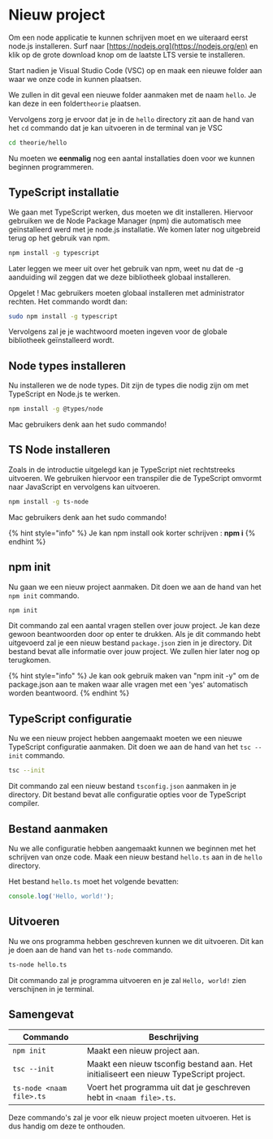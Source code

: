 # Nieuw project

Om een node applicatie te kunnen schrijven moet en we uiteraard eerst node.js installeren. Surf naar [https://nodejs.org](https://nodejs.org/en) en klik op de grote download knop om de laatste LTS versie te installeren.

Start nadien je Visual Studio Code (VSC) op en maak een nieuwe folder aan waar we onze code in kunnen plaatsen.

We zullen in dit geval een nieuwe folder aanmaken met de naam `hello`. Je kan deze in een folder`theorie` plaatsen.

Vervolgens zorg je ervoor dat je in de `hello` directory zit aan de hand van het `cd` commando dat je kan uitvoeren in de terminal van je VSC

```bash
cd theorie/hello
```

Nu moeten we **eenmalig** nog een aantal installaties doen voor we kunnen beginnen programmeren.

## TypeScript installatie

We gaan met TypeScript werken, dus moeten we dit installeren. Hiervoor gebruiken we de Node Package Manager (npm) die automatisch mee geïnstalleerd werd met je node.js installatie. We komen later nog uitgebreid terug op het gebruik van npm.

```bash
npm install -g typescript
```

Later leggen we meer uit over het gebruik van npm, weet nu dat de -g aanduiding wil zeggen dat we deze bibliotheek globaal installeren.

Opgelet ! Mac gebruikers moeten globaal installeren met administrator rechten. Het commando wordt dan:

```bash
sudo npm install -g typescript
```

Vervolgens zal je je wachtwoord moeten ingeven voor de globale bibliotheek geïnstalleerd wordt.

## Node types installeren

Nu installeren we de node types. Dit zijn de types die nodig zijn om met TypeScript en Node.js te werken.

```bash
npm install -g @types/node
```

Mac gebruikers denk aan het sudo commando!

## TS Node installeren

Zoals in de introductie uitgelegd kan je TypeScript niet rechtstreeks uitvoeren. We gebruiken hiervoor een transpiler die de TypeScript omvormt naar JavaScript en vervolgens kan uitvoeren.

```bash
npm install -g ts-node
```

Mac gebruikers denk aan het sudo commando!

{% hint style="info" %}
Je kan npm install ook korter schrijven : **npm i**
{% endhint %}

## npm init

Nu gaan we een nieuw project aanmaken. Dit doen we aan de hand van het `npm init` commando.

```bash
npm init
```

Dit commando zal een aantal vragen stellen over jouw project. Je kan deze gewoon beantwoorden door op enter te drukken. Als je dit commando hebt uitgevoerd zal je een nieuw bestand `package.json` zien in je directory. Dit bestand bevat alle informatie over jouw project. We zullen hier later nog op terugkomen.

{% hint style="info" %}
Je kan ook gebruik maken van "npm init -y" om de package.json aan te maken waar alle vragen met een 'yes' automatisch worden beantwoord.
{% endhint %}

## TypeScript configuratie

Nu we een nieuw project hebben aangemaakt moeten we een nieuwe TypeScript configuratie aanmaken. Dit doen we aan de hand van het `tsc --init` commando.

```bash
tsc --init
```

Dit commando zal een nieuw bestand `tsconfig.json` aanmaken in je directory. Dit bestand bevat alle configuratie opties voor de TypeScript compiler.

## Bestand aanmaken

Nu we alle configuratie hebben aangemaakt kunnen we beginnen met het schrijven van onze code. Maak een nieuw bestand `hello.ts` aan in de `hello` directory.&#x20;

Het bestand `hello.ts` moet het volgende bevatten:

```typescript
console.log('Hello, world!');
```

## Uitvoeren

Nu we ons programma hebben geschreven kunnen we dit uitvoeren. Dit kan je doen aan de hand van het `ts-node` commando.

```bash
ts-node hello.ts
```

Dit commando zal je programma uitvoeren en je zal `Hello, world!` zien verschijnen in je terminal.

## Samengevat

| Commando                 | Beschrijving                                                                          |
| ------------------------ | ------------------------------------------------------------------------------------- |
| `npm init`               | Maakt een nieuw project aan.                                                          |
| `tsc --init`             | Maakt een nieuw tsconfig bestand aan. Het initialiseert een nieuw TypeScript project. |
| `ts-node <naam file>.ts` | Voert het programma uit dat je geschreven hebt in `<naam file>.ts`.                   |

Deze commando's zal je voor elk nieuw project moeten uitvoeren. Het is dus handig om deze te onthouden.
